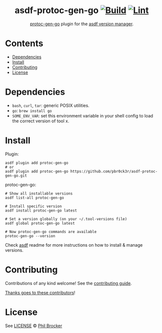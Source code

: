 <div align="center">

# asdf-protoc-gen-go [![Build](https://github.com/pbr0ck3r/asdf-protoc-gen-go/actions/workflows/build.yml/badge.svg)](https://github.com/pbr0ck3r/asdf-protoc-gen-go/actions/workflows/build.yml) [![Lint](https://github.com/pbr0ck3r/asdf-protoc-gen-go/actions/workflows/lint.yml/badge.svg)](https://github.com/pbr0ck3r/asdf-protoc-gen-go/actions/workflows/lint.yml)


[protoc-gen-go](https://github.com/protocolbuffers/protobuf-go) plugin for the [asdf version manager](https://asdf-vm.com).

</div>

# Contents

- [Dependencies](#dependencies)
- [Install](#install)
- [Contributing](#contributing)
- [License](#license)

# Dependencies

- `bash`, `curl`, `tar`: generic POSIX utilities.
- `go`: `brew install go`
- `SOME_ENV_VAR`: set this environment variable in your shell config to load the correct version of tool x.

# Install

Plugin:

```shell
asdf plugin add protoc-gen-go
# or
asdf plugin add protoc-gen-go https://github.com/pbr0ck3r/asdf-protoc-gen-go.git
```

protoc-gen-go:

```shell
# Show all installable versions
asdf list-all protoc-gen-go

# Install specific version
asdf install protoc-gen-go latest

# Set a version globally (on your ~/.tool-versions file)
asdf global protoc-gen-go latest

# Now protoc-gen-go commands are available
protoc-gen-go --version
```

Check [asdf](https://github.com/asdf-vm/asdf) readme for more instructions on how to
install & manage versions.

# Contributing

Contributions of any kind welcome! See the [contributing guide](contributing.md).

[Thanks goes to these contributors](https://github.com/pbr0ck3r/asdf-protoc-gen-go/graphs/contributors)!

# License

See [LICENSE](LICENSE) © [Phil Brocker](https://github.com/pbr0ck3r/)
